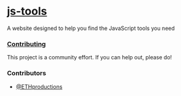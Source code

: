 # [js-tools](https://ethproductions.github.io/js-tools)
A website designed to help you find the JavaScript tools you need

### [Contributing](https://github.com/ETHproductions/js-tools/Contributing.md)

This project is a community effort. If you can help out, please do!

### Contributors

- [@ETHproductions](https://github.com/ETHproductions)